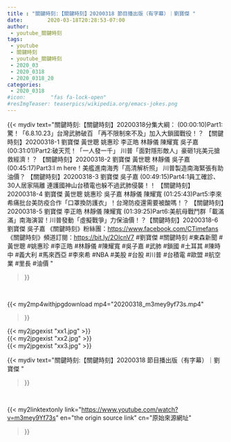 ```yaml
---
title : "關鍵時刻:【關鍵時刻】20200318 節目播出版（有字幕）｜劉寶傑 "
date:        2020-03-18T20:28:53-07:00
author:
 - youtube_關鍵時刻
tags:
 - youtube
 - 關鍵時刻
 - youtube_關鍵時刻
 - 2020_03
 - 2020_0318
 - 2020_0318_20
categories:
 - 2020_0318
#icon:        "fas fa-lock-open"
#resImgTeaser: teaserpics/wikipedia.org/emacs-jokes.png
---
```


{{< mydiv text="關鍵時刻:【關鍵時刻】20200318分集大綱：  (00:00:10)Part1:驚！「6.8.10.23」台灣武肺破百 「再不限制來不及」加入大鎖國戰役！？ 【關鍵時刻】20200318-1 劉寶傑 黃世聰 姚惠珍 李正皓 林靜儀 陳耀寬 吳子嘉  (00:31:01)Part2:破天荒！「一人發一千」 川普「面對隱形敵人」豪砸1兆美元搶救經濟！？ 【關鍵時刻】20200318-2 劉寶傑 黃世聰 林靜儀 吳子嘉  (00:45:17)Part3:I m here！美艦進南海秀「高清解析照」 川普製造南海緊張有助油價？ 【關鍵時刻】20200318-3 劉寶傑 吳子嘉  (00:49:15)Part4:1員工確診、30人居家隔離 連護國神山台積電也躲不過武肺侵襲！！ 【關鍵時刻】20200318-4 劉寶傑 黃世聰 姚惠珍 吳子嘉 林靜儀 陳耀寬  (01:25:43)Part5:李來希痛批台美防疫合作「口罩換防護衣」！台灣防疫還需要被酸嗎！？ 【關鍵時刻】20200318-5 劉寶傑 李正皓 林靜儀 陳耀寬  (01:39:25)Part6:美航母戰鬥群「載滿滿」南海演習！川普發動「虛擬戰爭」力保油價！？【關鍵時刻】20200318-6 劉寶傑 吳子嘉  《關鍵時刻》粉絲團：https://www.facebook.com/CTimefans 《關鍵時刻》頻道訂閱：https://bit.ly/2OlcnV7  #劉寶傑 #關鍵時刻 #東森新聞 #黃世聰 #姚惠珍 #李正皓 #林靜儀 #陳耀寬 #吳子嘉 #武肺 #鎖國 #土耳其 #陳時中 #義大利 #馬來西亞 #李來希 #NBA #美股 #台股 #川普 #台積電 #歐盟 #航空業 #里長 #油價 "
>}}
<br>


{{< my2mp4withjpgdownload mp4="20200318_m3mey9yf73s.mp4"
>}}

{{< my2jpgexist "xx1.jpg" >}}<br>
{{< my2jpgexist "xx2.jpg" >}}<br>
{{< my2jpgexist "xx3.jpg" >}}<br>



{{< mydiv text="關鍵時刻:【關鍵時刻】20200318 節目播出版（有字幕）｜劉寶傑 "
>}}
<br>

{{< my2linktextonly link="https://www.youtube.com/watch?v=m3mey9Yf73s"
en="the origin source link" cn="原始來源網址"
>}}


<br>


